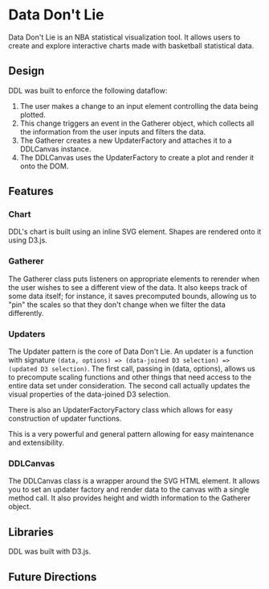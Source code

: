 # Data Don't Lie

Data Don't Lie is an NBA statistical visualization tool. It allows users to create and explore interactive charts made with basketball statistical data.

## Design

DDL was built to enforce the following dataflow:

1. The user makes a change to an input element controlling the data being plotted.
2. This change triggers an event in the Gatherer object, which collects all the information from the user inputs and filters the data.
3. The Gatherer creates a new UpdaterFactory and attaches it to a DDLCanvas instance.
3. The DDLCanvas uses the UpdaterFactory to create a plot and render it onto the DOM.

## Features

### Chart

DDL's chart is built using an inline SVG element. Shapes are rendered onto it using D3.js.

### Gatherer

The Gatherer class puts listeners on appropriate elements to rerender when the user wishes to see a different view of the data. It also keeps track of some data itself; for instance, it saves precomputed bounds, allowing us to "pin" the scales so that they don't change when we filter the data differently.

### Updaters

The Updater pattern is the core of Data Don't Lie. An updater is a function with signature `(data, options) => (data-joined D3 selection) => (updated D3 selection)`. The first call, passing in (data, options), allows us to precompute scaling functions and other things that need access to the entire data set under consideration. The second call actually updates the visual properties of the data-joined D3 selection.

There is also an UpdaterFactoryFactory class which allows for easy construction of updater functions.

This is a very powerful and general pattern allowing for easy maintenance and extensibility.

### DDLCanvas

The DDLCanvas class is a wrapper around the SVG HTML element. It allows you to set an updater factory and render data to the canvas with a single method call. It also provides height and width information to the Gatherer object.

## Libraries

DDL was built with D3.js.

## Future Directions
